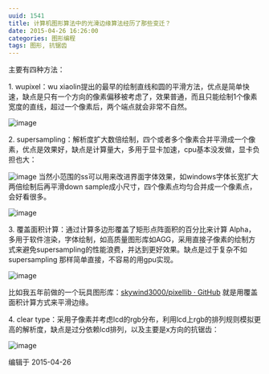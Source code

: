 ```yaml
---
uuid: 1541
title: 计算机图形算法中的光滑边缘算法经历了那些变迁？
date: 2015-04-26 16:26:00
categories: 图形编程
tags: 图形, 抗锯齿
---
```

主要有四种方法：

1\. wupixel：wu xiaolin提出的最早的绘制直线和圆的平滑方法，优点是简单快速，缺点是只有一个方向的像素偏移被考虑了，效果普通，而且只能绘制1个像素宽度的直线，超过一个像素后，两个端点就会非常不自然。

![image](https://skywind3000.github.io/images/blog/wp-content/2015/08/image_thumb5.png)

2\. supersampling：解析度扩大数倍绘制，四个或者多个像素合并平滑成一个像素，优点是效果好，缺点是计算量大，多用于显卡加速，cpu基本没发做，显卡负担也大：

![image](https://skywind3000.github.io/images/blog/wp-content/2015/08/image_thumb6.png)
当然小范围的ss可以用来改进界面字体效果，如windows字体长宽扩大两倍绘制后再平滑down sample成小尺寸，四个像素点均匀合并成一个像素点，会好看很多。

![image](https://skywind3000.github.io/images/blog/wp-content/2015/08/image_thumb7.png)

3\. 覆盖面积计算：通过计算多边形覆盖了矩形点阵面积的百分比来计算 Alpha，多用于软件渲染，字体绘制，如高质量图形库如AGG，采用直接子像素的绘制方式来避免supersampling的性能浪费，并达到更好效果。缺点是过于复杂不如supersampling 那样简单直接，不容易的用gpu实现。

![image](https://skywind3000.github.io/images/blog/wp-content/2015/08/image_thumb8.png)

比如我五年前做的一个玩具图形库：[skywind3000/pixellib · GitHub](https://github.com/skywind3000/pixellib)
就是用覆盖面积计算方式来平滑边缘。

4\. clear type：采用子像素并考虑lcd的rgb分布，利用lcd上rgb的排列规则模拟更高的解析度，缺点是过分依赖lcd排列，以及主要是x方向的抗锯齿：

![image](https://skywind3000.github.io/images/blog/wp-content/2015/08/image_thumb9.png)

编辑于 2015-04-26

